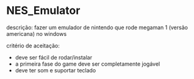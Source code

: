 # NES_Emulator

descrição: fazer um emulador de nintendo que rode megaman 1 (versão americana) no windows 

critério de aceitação:
- deve ser fácil de rodar/instalar 
- a primeira fase do game deve ser completamente jogável 
- deve ter som e suportar teclado
